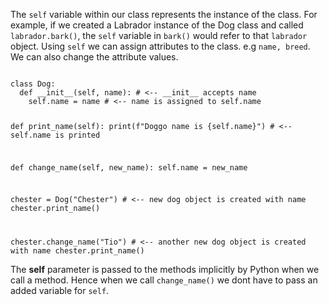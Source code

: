 The `self` variable within our class represents the instance of the class. For example, if we created a Labrador instance of the Dog class and called `labrador.bark()`, the `self` variable in `bark()` would refer to that `labrador` object. Using `self` we can assign attributes to the class. e.g `name, breed`. We can also change the attribute values.

<codeblock language="python" type="lesson">
<code>
class Dog:
  def __init__(self, name): # <-- __init__ accepts name
    self.name = name # <-- name is assigned to self.name

  def print_name(self):
    print(f"Doggo name is {self.name}") # <-- self.name is printed

  def change_name(self, new_name):
    self.name = new_name


chester = Dog("Chester") # <-- new dog object is created with name
chester.print_name()


chester.change_name("Tio") # <-- another new dog object is created with name
chester.print_name()
</code>
</codeblock>

The **self** parameter is passed to the methods implicitly by Python when we call a method. Hence when we call `change_name()` we dont have to pass an added variable for `self`.

